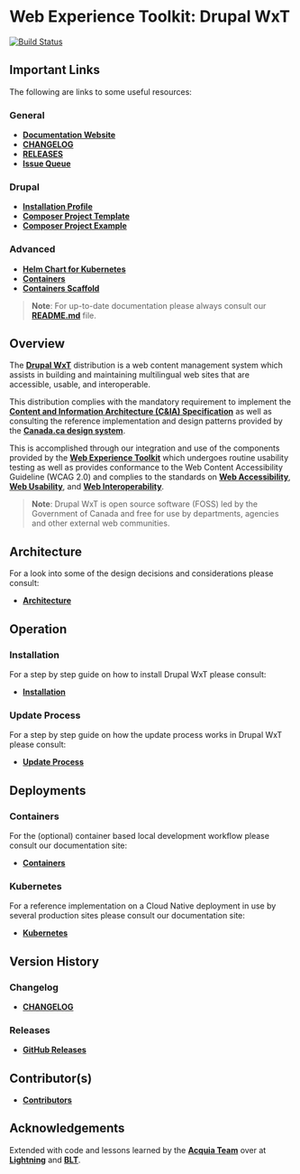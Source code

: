 # Web Experience Toolkit: Drupal WxT

[![Build Status][githubci-badge]][githubci]

## Important Links

The following are links to some useful resources:

### General

- **[Documentation Website][docs]**
- **[CHANGELOG][changelog]**
- **[RELEASES][releases]**
- **[Issue Queue][issue-drupal]**

### Drupal

- **[Installation Profile][github-wxt]**
- **[Composer Project Template][github-wxt-project]**
- **[Composer Project Example][github-site-wxt]**

### Advanced

- **[Helm Chart for Kubernetes][github-helm-drupal]**
- **[Containers][containers]**
- **[Containers Scaffold][containers-scaffold]**

> **Note**: For up-to-date documentation please always consult our **[README.md][readme]** file.

## Overview

The **[Drupal WxT][github-wxt]** distribution is a web content management system which assists in building and maintaining multilingual web sites that are accessible, usable, and interoperable.

This distribution complies with the mandatory requirement to implement the **[Content and Information Architecture (C&IA) Specification][spec]** as well as consulting the reference implementation and design patterns provided by the **[Canada.ca design system][spec-canada]**.

This is accomplished through our integration and use of the components provided by the **[Web Experience Toolkit][wet-boew]** which undergoes routine usability testing as well as provides conformance to the Web Content Accessibility Guideline (WCAG 2.0) and complies to the standards on **[Web Accessibility][standard_accessibility]**, **[Web Usability][standard_usability]**, and **[Web Interoperability][standard_interoperability]**.

> **Note**: Drupal WxT is open source software (FOSS) led by the Government of Canada and free for use by departments, agencies and other external web communities.

## Architecture

For a look into some of the design decisions and considerations please consult:

- **[Architecture][docs-architecture]**

## Operation

### Installation

For a step by step guide on how to install Drupal WxT please consult:

- **[Installation][docs-installation]**

### Update Process

For a step by step guide on how the update process works in Drupal WxT please consult:

- **[Update Process][docs-update-process]**

## Deployments

### Containers

For the (optional) container based local development workflow please consult our documentation site:

- **[Containers][docs-containers]**

### Kubernetes

For a reference implementation on a Cloud Native deployment in use by several production sites please consult our documentation site:

- **[Kubernetes][docs-kubernetes]**

## Version History

### Changelog

- **[CHANGELOG][changelog]**

### Releases

- **[GitHub Releases][releases]**

## Contributor(s)

- **[Contributors][contributors]**

## Acknowledgements

Extended with code and lessons learned by the **[Acquia Team][acquia]** over at **[Lightning][lightning]** and **[BLT][blt]**.

<!-- Links Referenced -->

[acquia]:                    https://acquia.com
[blt]:                       https://github.com/acquia/blt
[changelog]:                 https://github.com/drupalwxt/wxt/blob/5.0.x/CHANGELOG.md
[containers]:                https://hub.docker.com/r/drupalwxt/site-wxt
[containers-scaffold]:       https://github.com/drupalwxt/docker-scaffold
[contributors]:              https://github.com/drupalwxt/wxt/graphs/contributors
[docs]:                      http://drupalwxt.github.io
[docs-architecture]:         https://drupalwxt.github.io/en/docs/development/architecture/
[docs-containers]:           https://drupalwxt.github.io/en/docs/environment/containers/
[docs-kubernetes]:           https://drupalwxt.github.io/en/docs/environment/kubernetes/
[docs-installation]:         https://drupalwxt.github.io/en/docs/general/installation/
[docs-update-process]:       https://drupalwxt.github.io/en/docs/general/update/
[githubci]:                  https://github.com/drupalwxt/wxt/actions
[githubci-badge]:            https://github.com/drupalwxt/wxt/workflows/build/badge.svg
[github-site-wxt]:           https://github.com/drupalwxt/site-wxt
[github-wxt]:                https://github.com/drupalwxt/wxt
[github-wxt-project]:        https://github.com/drupalwxt/wxt-project#user-content-new-project
[issue-drupal]:              https://drupal.org/project/issues/wxt
[github-helm-drupal]:        https://github.com/drupalwxt/helm-drupal
[lightning]:                 https://github.com/acquia/lightning
[readme]:                    https://github.com/drupalwxt/wxt/blob/5.0.x/README.md
[spec]:                      https://www.canada.ca/en/treasury-board-secretariat/services/government-communications/canada-content-information-architecture-specification.html
[spec-canada]:               https://wet-boew.github.io/GCWeb/index-en.html
[standard_accessibility]:    https://www.tbs-sct.gc.ca/pol/doc-eng.aspx?id=23601
[standard_usability]:        http://www.tbs-sct.gc.ca/pol/doc-eng.aspx?id=24227
[standard_interoperability]: http://www.tbs-sct.gc.ca/pol/doc-eng.aspx?id=25875
[releases]:                  https://github.com/drupalwxt/wxt/releases
[wet-boew]:                  https://github.com/wet-boew/wet-boew
